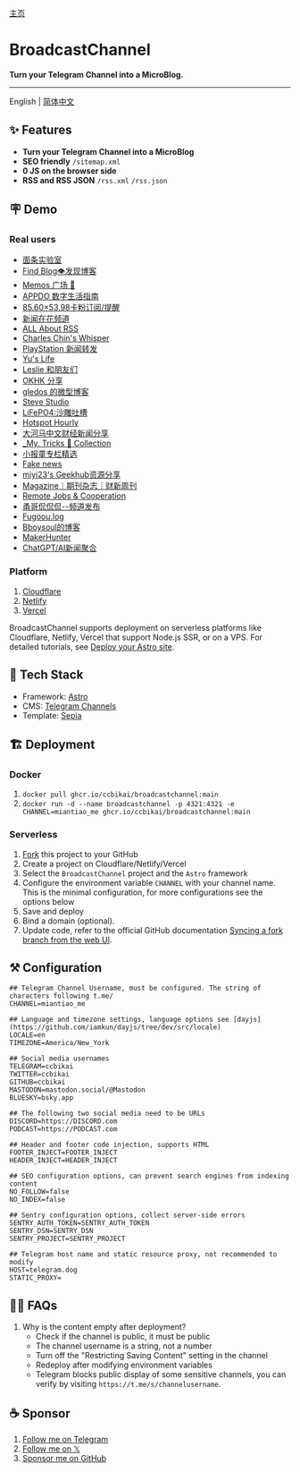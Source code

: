 [主页](https://blog.0520.com.cn)
# BroadcastChannel

**Turn your Telegram Channel into a MicroBlog.**

---

English | [简体中文](./README.zh-cn.md)

## ✨ Features

- **Turn your Telegram Channel into a MicroBlog**
- **SEO friendly** `/sitemap.xml`
- **0 JS on the browser side**
- **RSS and RSS JSON** `/rss.xml` `/rss.json`

## 🪧 Demo

### Real users

- [面条实验室](https://memo.miantiao.me/)
- [Find Blog👁发现博客](https://broadcastchannel.pages.dev/)
- [Memos 广场 🎪](https://now.memobbs.app/)
- [APPDO 数字生活指南](https://mini.appdo.xyz/)
- [85.60×53.98卡粉订阅/提醒](https://tg.docofcard.com/)
- [新闻在花频道](https://tg.istore.app/)
- [ALL About RSS](https://blog.rss.tips/)
- [Charles Chin's Whisper](https://memo.eallion.com/)
- [PlayStation 新闻转发](https://playstationnews.pages.dev)
- [Yu's Life](https://daily.pseudoyu.com/)
- [Leslie 和朋友们](https://tg.imlg.co/)
- [OKHK 分享](https://tg.okhk.net/)
- [gledos 的微型博客](https://microblogging.gledos.science)
- [Steve Studio](https://tgc.surgeee.me/)
- [LiFePO4:沙雕吐槽](https://lifepo4.top)
- [Hotspot Hourly](https://hourly.top/)
- [大河马中文财经新闻分享](https://a.xiaomi318.com/)
- [\_My. Tricks 🎩 Collection](https://channel.mykeyvans.com)
- [小报童专栏精选](https://xiaobaotong.genaiprism.site/)
- [Fake news](https://fake-news.csgo.ovh/)
- [miyi23's Geekhub资源分享](https://gh.miyi23.top/)
- [Magazine｜期刊杂志｜财新周刊](https://themagazine.top)
- [Remote Jobs & Cooperation](https://share-remote-jobs.vercel.app/)
- [甬哥侃侃侃--频道发布](https://ygkkktg.pages.dev)
- [Fugoou.log](https://fugoou.xyz)
- [Bboysoul的博客](https://tg.bboy.app/)
- [MakerHunter](https://share.makerhunter.com/)
- [ChatGPT/AI新闻聚合](https://g4f.icu/)

### Platform

1. [Cloudflare](https://broadcast-channel.pages.dev/)
2. [Netlify](https://broadcast-channel.netlify.app/)
3. [Vercel](https://broadcast-channel.vercel.app/)

BroadcastChannel supports deployment on serverless platforms like Cloudflare, Netlify, Vercel that support Node.js SSR, or on a VPS.
For detailed tutorials, see [Deploy your Astro site](https://docs.astro.build/en/guides/deploy/).

## 🧱 Tech Stack

- Framework: [Astro](https://astro.build/)
- CMS: [Telegram Channels](https://telegram.org/tour/channels)
- Template: [Sepia](https://github.com/Planetable/SiteTemplateSepia)

## 🏗️ Deployment

### Docker

1. `docker pull ghcr.io/ccbikai/broadcastchannel:main`
2. `docker run -d --name broadcastchannel -p 4321:4321 -e CHANNEL=miantiao_me ghcr.io/ccbikai/broadcastchannel:main`

### Serverless

1. [Fork](https://github.com/ccbikai/BroadcastChannel/fork) this project to your GitHub
2. Create a project on Cloudflare/Netlify/Vercel
3. Select the `BroadcastChannel` project and the `Astro` framework
4. Configure the environment variable `CHANNEL` with your channel name. This is the minimal configuration, for more configurations see the options below
5. Save and deploy
6. Bind a domain (optional).
7. Update code, refer to the official GitHub documentation [Syncing a fork branch from the web UI](https://docs.github.com/pull-requests/collaborating-with-pull-requests/working-with-forks/syncing-a-fork#syncing-a-fork-branch-from-the-web-ui).

## ⚒️ Configuration

```env
## Telegram Channel Username, must be configured. The string of characters following t.me/
CHANNEL=miantiao_me

## Language and timezone settings, language options see [dayjs](https://github.com/iamkun/dayjs/tree/dev/src/locale)
LOCALE=en
TIMEZONE=America/New_York

## Social media usernames
TELEGRAM=ccbikai
TWITTER=ccbikai
GITHUB=ccbikai
MASTODON=mastodon.social/@Mastodon
BLUESKY=bsky.app

## The following two social media need to be URLs
DISCORD=https://DISCORD.com
PODCAST=https://PODCAST.com

## Header and footer code injection, supports HTML
FOOTER_INJECT=FOOTER_INJECT
HEADER_INJECT=HEADER_INJECT

## SEO configuration options, can prevent search engines from indexing content
NO_FOLLOW=false
NO_INDEX=false

## Sentry configuration options, collect server-side errors
SENTRY_AUTH_TOKEN=SENTRY_AUTH_TOKEN
SENTRY_DSN=SENTRY_DSN
SENTRY_PROJECT=SENTRY_PROJECT

## Telegram host name and static resource proxy, not recommended to modify
HOST=telegram.dog
STATIC_PROXY=
```

## 🙋🏻 FAQs

1. Why is the content empty after deployment?
   - Check if the channel is public, it must be public
   - The channel username is a string, not a number
   - Turn off the "Restricting Saving Content" setting in the channel
   - Redeploy after modifying environment variables
   - Telegram blocks public display of some sensitive channels, you can verify by visiting `https://t.me/s/channelusername`.

## ☕ Sponsor

1. [Follow me on Telegram](https://t.me/miantiao_me)
2. [Follow me on 𝕏](https://x.com/0xKaiBi)
3. [Sponsor me on GitHub](https://github.com/sponsors/ccbikai)

